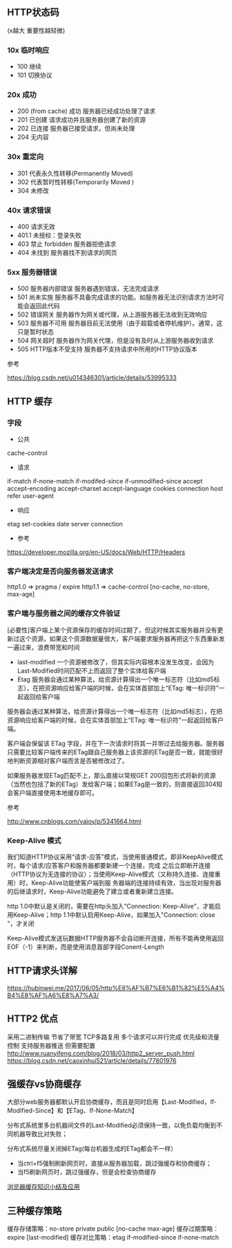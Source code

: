 ## HTTP状态码

(x越大 重要性越轻微)

### 10x 临时响应

- 100 继续
- 101 切换协议

### 20x 成功

- 200 (from cache) 成功 服务器已经成功处理了请求
- 201 已创建 请求成功并且服务器创建了新的资源
- 202 已连接 服务器已接受请求，但尚未处理
- 204 无内容

### 30x 重定向

- 301 代表永久性转移(Permanently Moved)
- 302 代表暂时性转移(Temporarily Moved )
- 304 未修改

### 40x 请求错误

- 400 请求无效
- 401.1 未授权：登录失败
- 403 禁止 forbidden  服务器拒绝请求
- 404 未找到  服务器找不到请求的网页

### 5xx 服务器错误

- 500 服务器内部错误  服务器遇到错误，无法完成请求
- 501 尚未实施 服务器不具备完成请求的功能。如服务器无法识别请求方法时可能会返回此代码
- 502 错误网关  服务器作为网关或代理，从上游服务器无法收到无效响应
- 503 服务器不可用  服务器目前无法使用（由于超载或者停机维护）。通常，这只是暂时状态
- 504 网关超时  服务器作为网关代理，但是没有及时从上游服务器收到请求
- 505 HTTP版本不受支持  服务器不支持请求中所用的HTTP协议版本

参考

<https://blog.csdn.net/u014346301/article/details/53995333>

## HTTP 缓存

### 字段

- 公共

cache-control

- 请求

if-match if-none-match if-modifed-since if-unmodified-since
accept accept-encoding accept-charset accept-language
cookies
connection
host
refer
user-agent

- 响应

etag
set-cookies
date
server
connection

- 参考

<https://developer.mozilla.org/en-US/docs/Web/HTTP/Headers>

### 客户端决定是否向服务器发送请求

http1.0 => pragma / expire
http1.1 => cache-control [no-cache, no-store, max-age]

### 客户端与服务器之间的缓存文件验证

[必要性]客户端上某个资源保存的缓存时间过期了，但这时候其实服务器并没有更新过这个资源，如果这个资源数据量很大，客户端要求服务器再把这个东西重新发一遍过来，浪费带宽和时间

- last-modified 一个资源被修改了，但其实际内容根本没发生改变，会因为Last-Modified时间匹配不上而返回了整个实体给客户端
- Etag 服务器会通过某种算法，给资源计算得出一个唯一标志符（比如md5标志），在把资源响应给客户端的时候，会在实体首部加上“ETag: 唯一标识符”一起返回给客户端

服务器会通过某种算法，给资源计算得出一个唯一标志符（比如md5标志），在把资源响应给客户端的时候，会在实体首部加上“ETag: 唯一标识符”一起返回给客户端。

客户端会保留该 ETag 字段，并在下一次请求时将其一并带过去给服务器。服务器只需要比较客户端传来的ETag跟自己服务器上该资源的ETag是否一致，就能很好地判断资源相对客户端而言是否被修改过了。

如果服务器发现ETag匹配不上，那么直接以常规GET 200回包形式将新的资源（当然也包括了新的ETag）发给客户端；如果ETag是一致的，则直接返回304知会客户端直接使用本地缓存即可。

参考

<http://www.cnblogs.com/vajoy/p/5341664.html>

### Keep-Alive 模式

我们知道HTTP协议采用“请求-应答”模式，当使用普通模式，即非KeepAlive模式时，每个请求/应答客户和服务器都要新建一个连接，完成 之后立即断开连接（HTTP协议为无连接的协议）；当使用Keep-Alive模式（又称持久连接、连接重用）时，Keep-Alive功能使客户端到服 务器端的连接持续有效，当出现对服务器的后继请求时，Keep-Alive功能避免了建立或者重新建立连接。

http 1.0中默认是关闭的，需要在http头加入"Connection: Keep-Alive"，才能启用Keep-Alive；http 1.1中默认启用Keep-Alive，如果加入"Connection: close "，才关闭

Keep-Alive模式发送玩数据HTTP服务器不会自动断开连接，所有不能再使用返回EOF（-1）来判断，而是使用消息首部字段Conent-Length

## HTTP请求头详解

<https://hubinwei.me/2017/06/05/http%E8%AF%B7%E6%B1%82%E5%A4%B4%E8%AF%A6%E8%A7%A3/>

## HTTP2 优点

采用二进制传输 节省了带宽
TCP多路复用 多个请求可以并行完成
优先级和流量控制
支持服务器推送 但需要配置
<http://www.ruanyifeng.com/blog/2018/03/http2_server_push.html>
<https://blog.csdn.net/caoxinhui521/article/details/77801976>

## 强缓存vs协商缓存

大部分web服务器都默认开启协商缓存，而且是同时启用【Last-Modified，If-Modified-Since】和【ETag、If-None-Match】

分布式系统里多台机器间文件的Last-Modified必须保持一致，以免负载均衡到不同机器导致比对失败；

分布式系统尽量关闭掉ETag(每台机器生成的ETag都会不一样）

- 当ctrl+f5强制刷新网页时，直接从服务器加载，跳过强缓存和协商缓存；
- 当f5刷新网页时，跳过强缓存，但是会检查协商缓存

[浏览器缓存知识小结及应用](https://www.cnblogs.com/lyzg/p/5125934.html)

## 三种缓存策略

缓存存储策略：no-store private public
[no-cache max-age]
缓存过期策略：expire
[last-modified]
缓存对比策略：etag if-modified-since if-none-match